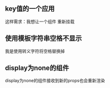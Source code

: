 ## key值的一个应用

这样需求：我想让一个组件 重新挂载


## 使用模板字符串空格不显示

<div dangerouslySetInnerHTML={{__html: 'str/dom'}}/>

我是使用转义字符将空格替换掉


## display为none的组件

display为none的组件接收到新的props也会重新渲染
